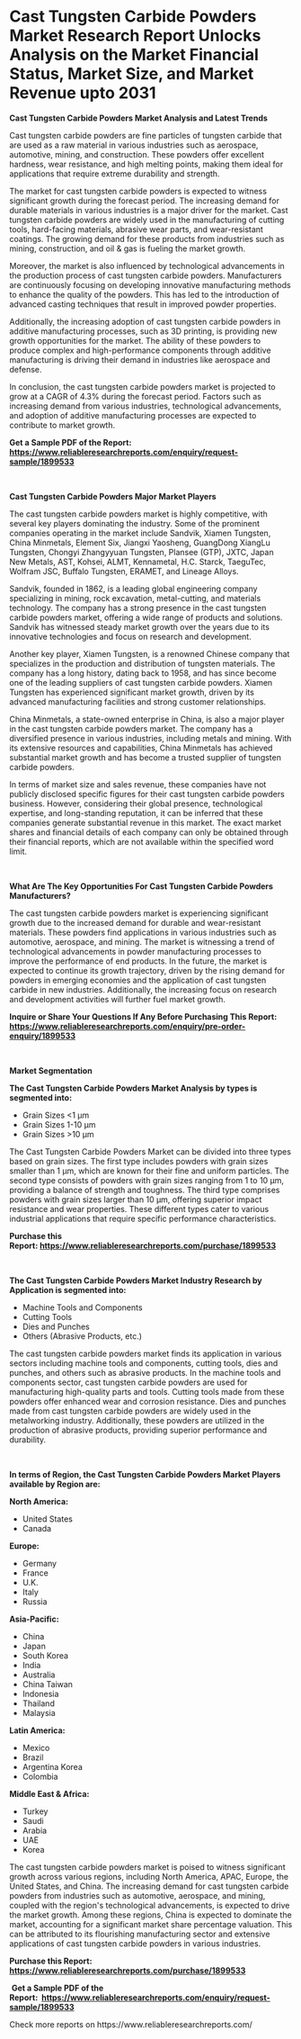 <p><h1>Cast Tungsten Carbide Powders Market Research Report Unlocks Analysis on the Market Financial Status, Market Size, and Market Revenue upto 2031</h1></p><p><strong>Cast Tungsten Carbide Powders Market Analysis and Latest Trends</strong></p>
<p><p>Cast tungsten carbide powders are fine particles of tungsten carbide that are used as a raw material in various industries such as aerospace, automotive, mining, and construction. These powders offer excellent hardness, wear resistance, and high melting points, making them ideal for applications that require extreme durability and strength.</p><p>The market for cast tungsten carbide powders is expected to witness significant growth during the forecast period. The increasing demand for durable materials in various industries is a major driver for the market. Cast tungsten carbide powders are widely used in the manufacturing of cutting tools, hard-facing materials, abrasive wear parts, and wear-resistant coatings. The growing demand for these products from industries such as mining, construction, and oil & gas is fueling the market growth.</p><p>Moreover, the market is also influenced by technological advancements in the production process of cast tungsten carbide powders. Manufacturers are continuously focusing on developing innovative manufacturing methods to enhance the quality of the powders. This has led to the introduction of advanced casting techniques that result in improved powder properties.</p><p>Additionally, the increasing adoption of cast tungsten carbide powders in additive manufacturing processes, such as 3D printing, is providing new growth opportunities for the market. The ability of these powders to produce complex and high-performance components through additive manufacturing is driving their demand in industries like aerospace and defense.</p><p>In conclusion, the cast tungsten carbide powders market is projected to grow at a CAGR of 4.3% during the forecast period. Factors such as increasing demand from various industries, technological advancements, and adoption of additive manufacturing processes are expected to contribute to market growth.</p></p>
<p><strong>Get a Sample PDF of the Report:&nbsp; <a href="https://www.reliableresearchreports.com/enquiry/request-sample/1899533">https://www.reliableresearchreports.com/enquiry/request-sample/1899533</a></strong></p>
<p>&nbsp;</p>
<p><strong>Cast Tungsten Carbide Powders Major Market Players</strong></p>
<p><p>The cast tungsten carbide powders market is highly competitive, with several key players dominating the industry. Some of the prominent companies operating in the market include Sandvik, Xiamen Tungsten, China Minmetals, Element Six, Jiangxi Yaosheng, GuangDong XiangLu Tungsten, Chongyi Zhangyyuan Tungsten, Plansee (GTP), JXTC, Japan New Metals, AST, Kohsei, ALMT, Kennametal, H.C. Starck, TaeguTec, Wolfram JSC, Buffalo Tungsten, ERAMET, and Lineage Alloys.</p><p>Sandvik, founded in 1862, is a leading global engineering company specializing in mining, rock excavation, metal-cutting, and materials technology. The company has a strong presence in the cast tungsten carbide powders market, offering a wide range of products and solutions. Sandvik has witnessed steady market growth over the years due to its innovative technologies and focus on research and development.</p><p>Another key player, Xiamen Tungsten, is a renowned Chinese company that specializes in the production and distribution of tungsten materials. The company has a long history, dating back to 1958, and has since become one of the leading suppliers of cast tungsten carbide powders. Xiamen Tungsten has experienced significant market growth, driven by its advanced manufacturing facilities and strong customer relationships.</p><p>China Minmetals, a state-owned enterprise in China, is also a major player in the cast tungsten carbide powders market. The company has a diversified presence in various industries, including metals and mining. With its extensive resources and capabilities, China Minmetals has achieved substantial market growth and has become a trusted supplier of tungsten carbide powders.</p><p>In terms of market size and sales revenue, these companies have not publicly disclosed specific figures for their cast tungsten carbide powders business. However, considering their global presence, technological expertise, and long-standing reputation, it can be inferred that these companies generate substantial revenue in this market. The exact market shares and financial details of each company can only be obtained through their financial reports, which are not available within the specified word limit.</p></p>
<p>&nbsp;</p>
<p><strong>What Are The Key Opportunities For Cast Tungsten Carbide Powders Manufacturers?</strong></p>
<p><p>The cast tungsten carbide powders market is experiencing significant growth due to the increased demand for durable and wear-resistant materials. These powders find applications in various industries such as automotive, aerospace, and mining. The market is witnessing a trend of technological advancements in powder manufacturing processes to improve the performance of end products. In the future, the market is expected to continue its growth trajectory, driven by the rising demand for powders in emerging economies and the application of cast tungsten carbide in new industries. Additionally, the increasing focus on research and development activities will further fuel market growth.</p></p>
<p><strong>Inquire or Share Your Questions If Any Before Purchasing This Report: <a href="https://www.reliableresearchreports.com/enquiry/pre-order-enquiry/1899533">https://www.reliableresearchreports.com/enquiry/pre-order-enquiry/1899533</a></strong></p>
<p>&nbsp;</p>
<p><strong>Market Segmentation</strong></p>
<p><strong>The Cast Tungsten Carbide Powders Market Analysis by types is segmented into:</strong></p>
<p><ul><li>Grain Sizes <1 µm</li><li>Grain Sizes 1-10 µm</li><li>Grain Sizes >10 µm</li></ul></p>
<p><p>The Cast Tungsten Carbide Powders Market can be divided into three types based on grain sizes. The first type includes powders with grain sizes smaller than 1 µm, which are known for their fine and uniform particles. The second type consists of powders with grain sizes ranging from 1 to 10 µm, providing a balance of strength and toughness. The third type comprises powders with grain sizes larger than 10 µm, offering superior impact resistance and wear properties. These different types cater to various industrial applications that require specific performance characteristics.</p></p>
<p><strong>Purchase this Report:&nbsp;<a href="https://www.reliableresearchreports.com/purchase/1899533">https://www.reliableresearchreports.com/purchase/1899533</a></strong></p>
<p>&nbsp;</p>
<p><strong>The Cast Tungsten Carbide Powders Market Industry Research by Application is segmented into:</strong></p>
<p><ul><li>Machine Tools and Components</li><li>Cutting Tools</li><li>Dies and Punches</li><li>Others (Abrasive Products, etc.)</li></ul></p>
<p><p>The cast tungsten carbide powders market finds its application in various sectors including machine tools and components, cutting tools, dies and punches, and others such as abrasive products. In the machine tools and components sector, cast tungsten carbide powders are used for manufacturing high-quality parts and tools. Cutting tools made from these powders offer enhanced wear and corrosion resistance. Dies and punches made from cast tungsten carbide powders are widely used in the metalworking industry. Additionally, these powders are utilized in the production of abrasive products, providing superior performance and durability.</p></p>
<p>&nbsp;</p>
<p><strong>In terms of Region, the Cast Tungsten Carbide Powders Market Players available by Region are:</strong></p>
<p>
    <p> <strong> North America: </strong>
        <ul>
            <li>United States</li>
            <li>Canada</li>
        </ul>
        </p> 
    <p> <strong> Europe: </strong>
        <ul>
            <li>Germany</li>
            <li>France</li>
            <li>U.K.</li>
            <li>Italy</li>
            <li>Russia</li>
        </ul>
        </p> 
    <p> <strong> Asia-Pacific: </strong>
        <ul>
            <li>China</li>
            <li>Japan</li>
            <li>South Korea</li>
            <li>India</li>
            <li>Australia</li>
            <li>China Taiwan</li>
            <li>Indonesia</li>
            <li>Thailand</li>
            <li>Malaysia</li>
        </ul>
        </p> 
    <p> <strong> Latin America: </strong>
        <ul>
            <li>Mexico</li>
            <li>Brazil</li>
            <li>Argentina Korea</li>
            <li>Colombia</li>
        </ul>
        </p> 
    <p> <strong> Middle East & Africa: </strong>
        <ul>
            <li>Turkey</li>
            <li>Saudi</li>
            <li>Arabia</li>
            <li>UAE</li>
            <li>Korea</li>
        </ul>
    </p>
    </p>
<p><p>The cast tungsten carbide powders market is poised to witness significant growth across various regions, including North America, APAC, Europe, the United States, and China. The increasing demand for cast tungsten carbide powders from industries such as automotive, aerospace, and mining, coupled with the region's technological advancements, is expected to drive the market growth. Among these regions, China is expected to dominate the market, accounting for a significant market share percentage valuation. This can be attributed to its flourishing manufacturing sector and extensive applications of cast tungsten carbide powders in various industries.</p></p>
<p><strong>Purchase this Report: <a href="https://www.reliableresearchreports.com/purchase/1899533">https://www.reliableresearchreports.com/purchase/1899533</a></strong></p>
<p>&nbsp;<strong>Get a Sample PDF of the Report:&nbsp;&nbsp;<a href="https://www.reliableresearchreports.com/enquiry/request-sample/1899533">https://www.reliableresearchreports.com/enquiry/request-sample/1899533</a></strong></p>
<p><strong></strong></p>
<p>Check more reports on https://www.reliableresearchreports.com/</p>